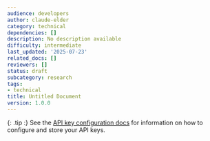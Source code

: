 ```yaml
---
audience: developers
author: claude-elder
category: technical
dependencies: []
description: No description available
difficulty: intermediate
last_updated: '2025-07-23'
related_docs: []
reviewers: []
status: draft
subcategory: research
tags:
- technical
title: Untitled Document
version: 1.0.0
---
```


{: .tip :}
See the
[API key configuration docs](/docs/config/api-keys.html)
for information on how to configure and store your API keys.
